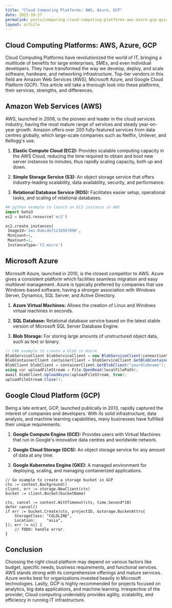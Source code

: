 ```yaml
---
title: "Cloud Computing Platforms: AWS, Azure, GCP"
date: 2023-10-27
permalink: posts/comparing-cloud-computing-platforms-aws-azure-gcp-guide
layout: article
---
```


## Cloud Computing Platforms: AWS, Azure, GCP

Cloud Computing Platforms have revolutionized the world of IT, bringing a multitude of benefits for large enterprises, SMEs, and even individual developers. They have transformed the way we develop, deploy, and scale software, hardware, and networking infrastructure. Top-tier vendors in this field are Amazon Web Services (AWS), Microsoft Azure, and Google Cloud Platform (GCP). This article will take a thorough look into these platforms, their services, strengths, and differences.

## Amazon Web Services (AWS)

AWS, launched in 2006, is the pioneer and leader in the cloud services industry, having the most mature range of services and steady year-on-year growth. Amazon offers over 200 fully-featured services from data centres globally, which large-scale companies such as Netflix, Unilever, and Kellogg's use.

1. **Elastic Compute Cloud (EC2):** Provides scalable computing capacity in the AWS Cloud, reducing the time required to obtain and boot new server instances to minutes, thus rapidly scaling capacity, both up and down.

2. **Simple Storage Service (S3):** An object storage service that offers industry-leading scalability, data availability, security, and performance.

3. **Relational Database Service (RDS):** Facilitates easier setup, operational tasks, and scaling of relational databases.

```python
## python example to launch an EC2 instance in AWS
import boto3
ec2 = boto3.resource('ec2')

ec2.create_instances(
 ImageId='ami-0abcdef1234567890',
 MinCount=1,
 MaxCount=1,
 InstanceType='t2.micro')
```

## Microsoft Azure

Microsoft Azure, launched in 2010, is the closest competitor to AWS. Azure gives a consistent platform which facilities seamless migration and easy multilevel management. Azure is typically preferred by companies that use Windows-based software, having a stronger association with Windows Server, Dynamics, SQL Server, and Active Directory.

1. **Azure Virtual Machines:** Allows the creation of Linux and Windows virtual machines in seconds.
2. **SQL Database:** Relational database service based on the latest stable version of Microsoft SQL Server Database Engine.

3. **Blob Storage:** For storing large amounts of unstructured object data, such as text or binary.

```csharp
// C## example to create a blob in Azure
BlobServiceClient blobServiceClient = new BlobServiceClient(connectionString);
BlobContainerClient containerClient = blobServiceClient.GetBlobContainerClient("yourcontainername");
BlobClient blobClient = containerClient.GetBlobClient("yourblobname");
using var uploadFileStream = File.OpenRead(localFilePath);
await blobClient.UploadAsync(uploadFileStream, true);
uploadFileStream.Close();
```

## Google Cloud Platform (GCP)

Being a late entrant, GCP, launched publically in 2013, rapidly captured the interest of companies and developers. With its solid infrastructure, data analysis, and machine learning capabilities, many businesses have fulfilled their unique requirements.

1. **Google Compute Engine (GCE):** Provides users with Virtual Machines that run in Google's innovative data centres and worldwide network.

2. **Google Cloud Storage (GCS):** An object storage service for any amount of data at any time.

3. **Google Kubernetes Engine (GKE):** A managed environment for deploying, scaling, and managing containerized applications.

```golang
// Go example to create a storage bucket in GCP
ctx := context.Background()
client, err := storage.NewClient(ctx)
bucket := client.Bucket(bucketName)

ctx, cancel := context.WithTimeout(ctx, time.Second*10)
defer cancel()
if err := bucket.Create(ctx, projectID, &storage.BucketAttrs{
	StorageClass: "COLDLINE",
	Location:     "asia",
}); err != nil {
	// TODO: handle error.
}
```

## Conclusion

Choosing the right cloud platform may depend on various factors like budget, specific needs, business requirements, and functional services. AWS stands strong with its comprehensive offerings and mature services. Azure works best for organizations invested heavily in Microsoft technologies. Lastly, GCP is highly recommended for projects focused on analytics, big data applications, and machine learning. Irrespective of the provider, Cloud computing undeniably provides agility, scalability, and efficiency in running IT infrastructure.
